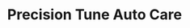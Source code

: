 ---
title: "Precision Tune Auto Care"
url: /raleigh/precision-tune-auto-care-small-pine-drive/
shop: Autowerkstatt
---